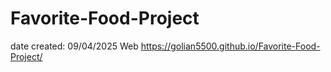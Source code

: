 # Favorite-Food-Project
date created: 09/04/2025
Web https://golian5500.github.io/Favorite-Food-Project/
